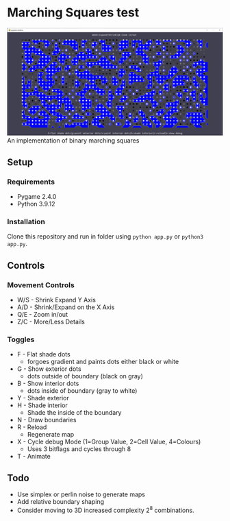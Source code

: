 # Marching Squares test
![Preview of app](preview.png)
An implementation of binary marching squares
## Setup
### Requirements
* Pygame 2.4.0
* Python 3.9.12
### Installation
Clone this repository and run in folder using `python app.py` or `python3 app.py`.

## Controls
### Movement Controls
* W/S - Shrink Expand Y Axis
* A/D - Shrink/Expand on the X Axis
* Q/E - Zoom in/out
* Z/C - More/Less Details
### Toggles
* F - Flat shade dots
  * forgoes gradient and paints dots either black or white
* G - Show exterior dots
  * dots outside of boundary (black on gray)
* B - Show interior dots
  * dots inside of boundary (gray to white)
* Y - Shade exterior
* H - Shade interior
  * Shade the inside of the boundary
* N - Draw boundaries
* R - Reload
  * Regenerate map
* X - Cycle debug Mode (1=Group Value, 2=Cell Value, 4=Colours)
  * Uses 3 bitflags and cycles through 8
* T - Animate
## Todo
* Use simplex or perlin noise to generate maps
* Add relative boundary shaping
* Consider moving to 3D increased complexity 2<sup>8</sup> combinations.